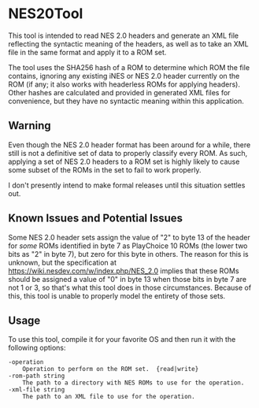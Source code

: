 NES20Tool
=========

This tool is intended to read NES 2.0 headers and generate an XML file reflecting the syntactic meaning of the headers, as well as to take an XML file in the same format and apply it to a ROM set.

The tool uses the SHA256 hash of a ROM to determine which ROM the file contains, ignoring any existing iNES or NES 2.0 header currently on the ROM (if any; it also works with headerless ROMs for applying headers).  Other hashes are calculated and provided in generated XML files for convenience, but they have no syntactic meaning within this application.

Warning
-------

Even though the NES 2.0 header format has been around for a while, there still is not a definitive set of data to properly classify every ROM.  As such, applying a set of NES 2.0 headers to a ROM set is highly likely to cause some subset of the ROMs in the set to fail to work properly.

I don't presently intend to make formal releases until this situation settles out.

Known Issues and Potential Issues
---------------------------------

Some NES 2.0 header sets assign the value of "2" to byte 13 of the header for _some_ ROMs identified in byte 7 as PlayChoice 10 ROMs (the lower two bits as "2" in byte 7), but zero for this byte in others.  The reason for this is unknown, but the specification at https://wiki.nesdev.com/w/index.php/NES_2.0 implies that these ROMs should be assigned a value of "0" in byte 13 when those bits in byte 7 are not 1 or 3, so that's what this tool does in those circumstances.  Because of this, this tool is unable to properly model the entirety of those sets.

Usage
-----

To use this tool, compile it for your favorite OS and then run it with the following options:

    -operation  
    	Operation to perform on the ROM set.  {read|write}  
    -rom-path string  
    	The path to a directory with NES ROMs to use for the operation.  
    -xml-file string  
    	The path to an XML file to use for the operation.
